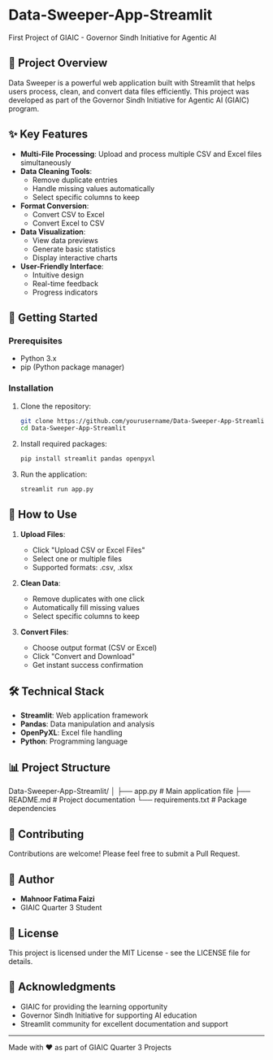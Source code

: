 # Data-Sweeper-App-Streamlit
First Project of GIAIC - Governor Sindh Initiative for Agentic AI

## 🎯 Project Overview

Data Sweeper is a powerful web application built with Streamlit that helps users process, clean, and convert data files efficiently. This project was developed as part of the Governor Sindh Initiative for Agentic AI (GIAIC) program.

## ✨ Key Features

- **Multi-File Processing**: Upload and process multiple CSV and Excel files simultaneously
- **Data Cleaning Tools**: 
  - Remove duplicate entries
  - Handle missing values automatically
  - Select specific columns to keep
- **Format Conversion**: 
  - Convert CSV to Excel
  - Convert Excel to CSV
- **Data Visualization**:
  - View data previews
  - Generate basic statistics
  - Display interactive charts
- **User-Friendly Interface**:
  - Intuitive design
  - Real-time feedback
  - Progress indicators

## 🚀 Getting Started

### Prerequisites

- Python 3.x
- pip (Python package manager)


### Installation

1. Clone the repository:
    ```bash
    git clone https://github.com/yourusername/Data-Sweeper-App-Streamlit.git
    cd Data-Sweeper-App-Streamlit
    ```

2. Install required packages:
    ```bash
    pip install streamlit pandas openpyxl
    ```

3. Run the application:
    ```bash
    streamlit run app.py
    ```

## 📖 How to Use

1. **Upload Files**:
   - Click "Upload CSV or Excel Files"
   - Select one or multiple files
   - Supported formats: .csv, .xlsx

2. **Clean Data**:
   - Remove duplicates with one click
   - Automatically fill missing values
   - Select specific columns to keep

3. **Convert Files**:
   - Choose output format (CSV or Excel)
   - Click "Convert and Download"
   - Get instant success confirmation

## 🛠️ Technical Stack

- **Streamlit**: Web application framework
- **Pandas**: Data manipulation and analysis
- **OpenPyXL**: Excel file handling
- **Python**: Programming language

## 📊 Project Structure  

Data-Sweeper-App-Streamlit/
│
├── app.py               # Main application file
├── README.md            # Project documentation
└── requirements.txt     # Package dependencies

## 🤝 Contributing

Contributions are welcome! Please feel free to submit a Pull Request.

## 👥 Author

- **Mahnoor Fatima Faizi**
- GIAIC Quarter 3 Student

## 📜 License

This project is licensed under the MIT License - see the LICENSE file for details.

## 🙏 Acknowledgments

- GIAIC for providing the learning opportunity
- Governor Sindh Initiative for supporting AI education
- Streamlit community for excellent documentation and support


---
Made with ❤️ as part of GIAIC Quarter 3 Projects

